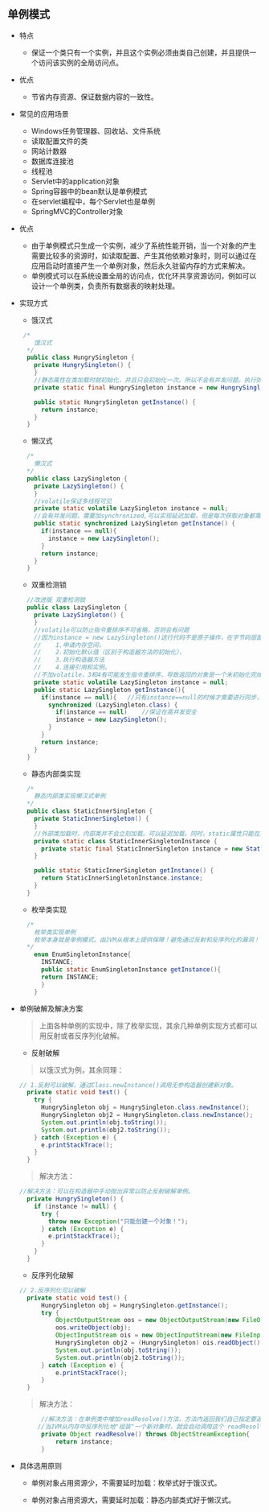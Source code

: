 ## 单例模式
- 特点
  
  - 保证一个类只有一个实例，并且这个实例必须由类自己创建，并且提供一个访问该实例的全局访问点。
  
- 优点
  
  - 节省内存资源、保证数据内容的一致性。
  
- 常见的应用场景
  
  + Windows任务管理器、回收站、文件系统
  + 读取配置文件的类
  + 网站计数器
  + 数据库连接池
  + 线程池
  + Servlet中的application对象
  + Spring容器中的bean默认是单例模式
  + 在servlet编程中，每个Servlet也是单例
  + SpringMVC的Controller对象
  
- 优点
  + 由于单例模式只生成一个实例，减少了系统性能开销，当一个对象的产生需要比较多的资源时，如读取配置、产生其他依赖对象时，则可以通过在应用启动时直接产生一个单例对象，然后永久驻留内存的方式来解决。
  + 单例模式可以在系统设置全局的访问点，优化环共享资源访问，例如可以设计一个单例类，负责所有数据表的映射处理。
  
- 实现方式

  - 饿汉式

  ```java
   /*
      饿汉式
    */
    public class HungrySingleton {
      private HungrySingleton() {
      }    
      //静态属性在类加载时就初始化，并且只会初始化一次。所以不会有并发问题。执行效率较高，但是 不能实现延迟加载。
      private static final HungrySingleton instance = new HungrySingleton();
  
      public static HungrySingleton getInstance() {
        return instance;
      }
    }
  ```

  

  - 懒汉式

  ```java
    /*
      懒汉式
    */
    public class LazySingleton {
      private LazySingleton() {
      }	
      //volatile保证多线程可见
      private static volatile LazySingleton instance = null;
      //会有并发问题，需要加synchronized,可以实现延迟加载，但是每次获取对象都需要同步，效率低
      public static synchronized LazySingleton getInstance() {
        if(instance == null){
          instance = new LazySingleton();
        }
        return instance;
      }
    }
  ```

  

  - 双重检测锁

  ```java
    //改进版 双重检测锁
    public class LazySingleton {
      private LazySingleton() {
      }	
      //volatile可以防止指令重排序不可省略，否则会有问题
      //因为instance = new LazySingleton()这行代码不是原子操作，在字节码层面会分成4个阶段：
      //	1.申请内存空间，
      //	2.初始化默认值（区别于构造器方法的初始化），
      //	3.执行构造器方法
      //	4.连接引用和实例。
      //不加volatile，3和4有可能发生指令重排序，导致返回的对象是一个未初始化完成的对象，导致后续运行错误。
      private static volatile LazySingleton instance = null;
      public static LazySingleton getInstance(){
        if(instance == null){	//只有instance==null的时候才需要进行同步，提高效率
          synchronized (LazySingleton.class) {
            if(instance == null)	//保证在高并发安全
            instance = new LazySingleton();
          }
        }
        return instance;
      }
    }
  ```

  

  - 静态内部类实现

  ```java
  	/*
      静态内部类实现懒汉式单例
    */
    public class StaticInnerSingleton {
      private StaticInnerSingleton() {
      }
      //外部类加载时，内部类并不会立刻加载。可以延迟加载。同时，static属性只能在类加载时加载一次，所以也不存在并发问题。
      private static class StaticInnerSingletonInstance {
        private static final StaticInnerSingleton instance = new StaticInnerSingleton();
      }
  
      public static StaticInnerSingleton getInstance() {
        return StaticInnerSingletonInstance.instance;
      }
    }
  ```

  

  - 枚举类实现

  ```java
  	/*
      枚举类实现单例
      枚举本身就是单例模式。由JVM从根本上提供保障！避免通过反射和反序列化的漏洞！
    */
      enum EnumSingletonInstance{
        INSTANCE;
        public static EnumSingletonInstance getInstance(){
      	return INSTANCE;
        }
      }
  ```

- 单例破解及解决方案

  > 上面各种单例的实现中，除了枚举实现，其余几种单例实现方式都可以用反射或者反序列化破解。
  >

  - 反射破解 

  > 以饿汉式为例，其余同理：
  >

  ```java
  // 1.反射可以破解，通过Class.newInstance()调用无参构造器创建新对象。
    private static void test() {
      try {
        HungrySingleton obj = HungrySingleton.class.newInstance();
        HungrySingleton obj2 = HungrySingleton.class.newInstance();
        System.out.println(obj.toString());
        System.out.println(obj2.toString());
      } catch (Exception e) {
        e.printStackTrace();
      }
    }
  ```

  > 解决方法：
  >

  ```java
  //解决方法：可以在构造器中手动抛出异常以防止反射破解单例。
    private HungrySingleton() {
      if (instance != null) {
        try {
          throw new Exception("只能创建一个对象！");
        } catch (Exception e) {
          e.printStackTrace();
        }
      }
    }
  ```

  

  - 反序列化破解

  ```java
  // 2.反序列化可以破解
   	private static void test() {
   		HungrySingleton obj = HungrySingleton.getInstance();
   		try {
   			ObjectOutputStream oos = new ObjectOutputStream(new FileOutputStream("D:/1.txt"));
   			oos.writeObject(obj);
   			ObjectInputStream ois = new ObjectInputStream(new FileInputStream("D:/1.txt"));
   			HungrySingleton obj2 = (HungrySingleton) ois.readObject();
   			System.out.println(obj.toString());
   			System.out.println(obj2.toString());
   		} catch (Exception e) {
   			e.printStackTrace();
   		}
   	}
  ```

  > 解决方法：
  >

  ```java
     	//解决方法：在单例类中增加readResolve()方法，方法内返回我们自己指定要返回的对象。
       //当JVM从内存中反序列化地"组装"一个新对象时，就会自动调用这个 readResolve方法来返回我们指定好的对象了，单例规则也就得到了保证。
     	private Object readResolve() throws ObjectStreamException{
     		return instance;
     	}
  ```

     

- 具体选用原则
  
  - 单例对象占用资源少，不需要延时加载：枚举式好于饿汉式。  
  
  - 单例对象占用资源大，需要延时加载：静态内部类式好于懒汉式。